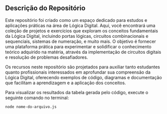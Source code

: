 ## Descrição do Repositório

Este repositório foi criado como um espaço dedicado para estudos e aplicações práticas na área de Lógica Digital. Aqui, você encontrará uma coleção de projetos e exercícios que exploram os conceitos fundamentais da Lógica Digital, incluindo portas lógicas, circuitos combinacionais e sequenciais, sistemas de numeração, e muito mais. O objetivo é fornecer uma plataforma prática para experimentar e solidificar o conhecimento teórico adquirido na matéria, através da implementação de circuitos digitais e resolução de problemas desafiadores.

Os recursos neste repositório são projetados para auxiliar tanto estudantes quanto profissionais interessados em aprofundar sua compreensão da Lógica Digital, oferecendo exemplos de código, diagramas e documentação que facilitam a aprendizagem e a aplicação dos conceitos.

Para visualizar os resultados da tabela gerada pelo código, execute o seguinte comando no terminal:

```bash
node nome-do-arquivo.js
